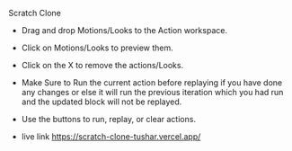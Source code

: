 Scratch Clone 
- Drag and drop Motions/Looks  to the  Action  workspace.
- Click on Motions/Looks to preview them.
- Click on the X  to remove the actions/Looks.
- Make Sure to Run the current action before replaying if you have done any changes or else it will run the previous iteration which you had run and the updated block will not be replayed.
- Use the buttons to run, replay, or clear actions.

- live link https://scratch-clone-tushar.vercel.app/
